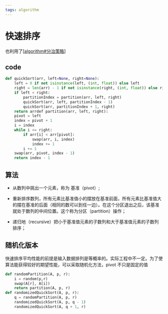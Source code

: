 ```yaml
---
tags: algorithm
---
```

# 快速排序

也利用了[[algorithm#分治策略]]

## code

```python
def quickSort(arr, left=None, right=None):
    left = 0 if not isinstance(left, (int, float)) else left
    right = len(arr) - 1 if not isinstance(right, (int, float)) else right
    if left < right:
        partitionIndex = partition(arr, left, right)
        quickSort(arr, left, partitionIndex - 1)
        quickSort(arr, partitionIndex + 1, right)
    return arrdef partition(arr, left, right):
    pivot = left
    index = pivot + 1
    i = index
    while i <= right:
        if arr[i] < arr[pivot]:
            swap(arr, i, index)
            index += 1
        i += 1
    swap(arr, pivot, index - 1)
    return index - 1
```

## 算法

- 从数列中挑出一个元素，称为 基准（pivot）;

- 重新排序数列，所有元素比基准值小的摆放在基准前面，所有元素比基准值大的摆在基准的后面（相同的数可以到任一边）。在这个分区退出之后，该基准就处于数列的中间位置。这个称为分区（partition）操作；

- 递归地（recursive）把小于基准值元素的子数列和大于基准值元素的子数列排序；

## 随机化版本

快速排序平均性能的前提是输入数据排列是等概率的。实际工程中不一定。为了使算法能获得较好的期望性能，可以采取随机化方法，pivot 不只是固定的值

```python
def randomPartition(A, p, r):
    i = random(p,r)
    swap(A[r], A[i])
    return partition(A, p, r)
def randomizedQuickSort(A, p, r):
    q = randomPartition(A, p, r)
    randomizedQuickSort(A, p, q - 1)
    randomizedQuickSort(A, q + 1, r)
```

[//begin]: # "Autogenerated link references for markdown compatibility"
[algorithm#分治策略]: algorithm.md "算法"
[//end]: # "Autogenerated link references"
